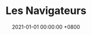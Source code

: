 ---
layout: robot
title: Les Navigateurs
panel: false
toc: false
date: 2021-01-01 00:00:00 +0800
year: 2021
github: https://github.com/LesKaribous/Karibous-2021
youtube: https://www.youtube.com/watch?v=jo57NmS31dE
img: 2021_cdr.jpg
description: Cette année, nous avons testé la propulsion holonomique cette année. Ceci nous a permis de tester ce nouveau mode de déplacement et de nous permettre d'accéder à la 11 ème place. Nous avon ré-adapté le robot de l'année précédente tout en modifiant drastiquement le fonctionnement du code et l'architecture logicielle. Celle-ci pourra être portée sur les robots 2022.
specifications: 
competitions:
  - event: "Coupe de Robotique"
    rank: 11
    prize: "Prix du jury"
---